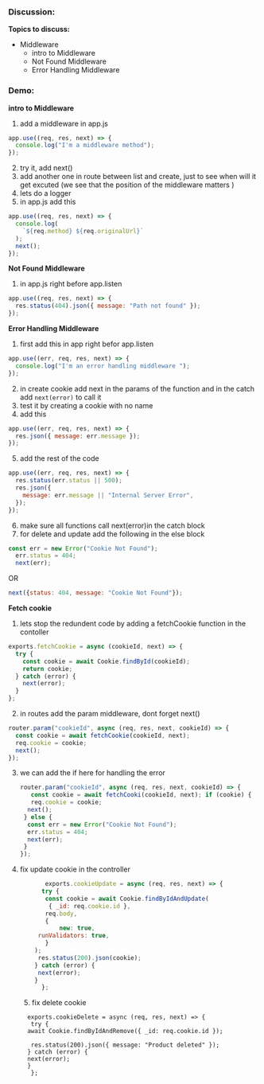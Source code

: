 ### Discussion:

**Topics to discuss:**

- Middleware
  - intro to Middleware
  - Not Found Middleware
  - Error Handling Middleware

### Demo:
**intro to Middleware**
1. add a middleware in app.js
```javascript
app.use((req, res, next) => {
  console.log("I'm a middleware method");
});
```
2. try it, add next() 
3. add another one in route between list and create, just to see when will it get excuted (we see that the position of the middleware matters )
4. lets do a logger
5. in app.js add this 
```javascript
app.use((req, res, next) => {
  console.log(
    `${req.method} ${req.originalUrl}`
  );
  next();
});
```

**Not Found Middleware**
1. in app.js right before app.listen 
```javascript
app.use((req, res, next) => {
  res.status(404).json({ message: "Path not found" });
});
```
**Error Handling Middleware**
1. first add this in app right befor app.listen 
```javascript 
app.use((err, req, res, next) => {
  console.log("I'm an error handling middleware ");
});
```
2. in create cookie add next in the params of the function and in the catch add `next(error)` to call it 
3. test it by creating a cookie with no name
4. add this 
```javascript 
app.use((err, req, res, next) => {
  res.json({ message: err.message });
});
```
5. add the rest of the code 
```javascript 
app.use((err, req, res, next) => {
  res.status(err.status || 500);
  res.json({
    message: err.message || "Internal Server Error",
  });
});
```

6. make sure all functions call next(error)in the catch block
7. for delete and update add the following in the else block
```javascript
const err = new Error("Cookie Not Found");
  err.status = 404;
  next(err);
```
OR 
```javascript
next({status: 404, message: "Cookie Not Found"});
```

**Fetch cookie**
1. lets stop the redundent code by adding a fetchCookie function in the contoller 
```javascript
exports.fetchCookie = async (cookieId, next) => {
  try {
    const cookie = await Cookie.findById(cookieId);
    return cookie;
  } catch (error) {
    next(error);
  }
};
```
2. in routes add the param middleware, dont forget next()
```javascript
router.param("cookieId", async (req, res, next, cookieId) => {
  const cookie = await fetchCookie(cookieId, next);
  req.cookie = cookie;
  next();
});
```

3. we can add the if here for handling the error 
   ```javascript 
   router.param("cookieId", async (req, res, next, cookieId) => {
      const cookie = await fetchCooki(cookieId, next); if (cookie) {
      req.cookie = cookie;
     next();
    } else {
     const err = new Error("Cookie Not Found");
     err.status = 404;
     next(err);
    }
   });

4. fix update cookie in the controller
   ```javascript
          exports.cookieUpdate = async (req, res, next) => {
         try {
          const cookie = await Cookie.findByIdAndUpdate(
           { _id: req.cookie.id },
          req.body,
          {
              new: true,
        runValidators: true,
          }
       );
        res.status(200).json(cookie);
       } catch (error) {
        next(error);
       }
         };
   ```
   5. fix delete cookie 
   ```javasript 
     exports.cookieDelete = async (req, res, next) => {
      try {
     await Cookie.findByIdAndRemove({ _id: req.cookie.id });

      res.status(200).json({ message: "Product deleted" });
     } catch (error) {
     next(error);
     }
      };
    ```
